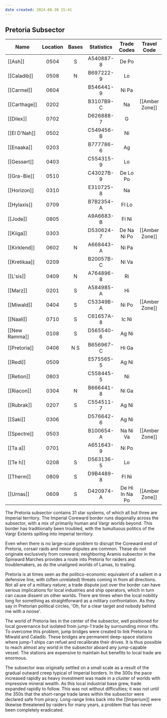 ```yaml
---
date created: 2024-08-30 15:41
---
```


## Pretoria Subsector

| Name          | Location | Bases | Statistics |   Trade Codes  |   Travel Code  |  Allegiance  | Gas Giants |
| ------------- | :------: | :---: | :--------: | :------------: | :------------: | :----------: | :--------: |
| [[Ash]]       |   0504   |   S   |  A540887-8 |      De Po     |                | [[Imperium]] |      G     |
| [[Caladib]]   |   0508   |   N   |  B697222-9 |       Lo       |                | [[Imperium]] |      G     |
| [[Carmel]]    |   0604   |       |  B546441-9 |      Ni Pa     |                | [[Imperium]] |      G     |
| [[Carthage]]  |   0202   |       |  B3107B9-C |       Na       | [[Amber Zone]] | [[Imperium]] |      G     |
| [[Dilex]]     |   0702   |       |  D626888-7 |        G       |                |              |            |
| [[El D'Nah]]  |   0502   |       |  C549456-B |       Ni       |                | [[Imperium]] |      G     |
| [[Enaaka]]    |   0203   |       |  B777786-6 |       Ag       |                | [[Imperium]] |      G     |
| [[Gessert]]   |   0403   |       |  C554315-9 |       Lo       |                | [[Imperium]] |            |
| [[Gra-Bie]]   |   0510   |       |  C43027B-9 |    De Lo Po    |                | [[Imperium]] |      G     |
| [[Horizon]]   |   0310   |       |  E310725-8 |       Na       |                | [[Imperium]] |      G     |
| [[Hylaxis]]   |   0709   |       |  B7B2354-A |      Fl Lo     |                | [[Imperium]] |      G     |
| [[Jode]]      |   0805   |       |  A9A6683-B |      Fl Ni     |                | [[Imperium]] |            |
| [[Kiiga]]     |   0303   |       |  D530624-7 |   De Na Ni Po  | [[Amber Zone]] | [[Imperium]] |      G     |
| [[Kirklend]]  |   0602   |   N   |  A668443-A |      Ni Pa     |                | [[Imperium]] |      G     |
| [[Kretikaa]]  |   0209   |       |  B20057B-C |      Ni Va     |                | [[Imperium]] |      G     |
| [[L'sis]]     |   0409   |   N   |  A764896-8 |       Ri       |                | [[Imperium]] |      G     |
| [[Marz]]      |   0201   |   S   |  A584985-A |       Hi       |                | [[Imperium]] |      G     |
| [[Miwald]]    |   0404   |   S   |  C53349B-A |      Ni Po     | [[Amber Zone]] | [[Imperium]] |      G     |
| [[Naali]]     |   0710   |   S   |  C61657A-8 |      Ic Ni     |                | [[Imperium]] |      G     |
| [[New Ramma]] |   0108   |   S   |  D565540-6 |      Ag Ni     |                | [[Imperium]] |      G     |
| [[Pretoria]]  |   0406   |  N S  |  B656967-C |      Hi Ga     |                | [[Imperium]] |            |
| [[Redi]]      |   0509   |       |  E575565-5 |      Ag Ni     |                | [[Imperium]] |      G     |
| [[Retion]]    |   0803   |       |  C558445-5 |       Ni       |                |              |      G     |
| [[Riacon]]    |   0304   |   N   |  B666441-8 |      Ni Ga     |                | [[Imperium]] |      G     |
| [[Rubrak]]    |   0207   |   S   |  C554511-7 |      Ag Ni     |                | [[Imperium]] |      G     |
| [[Saki]]      |   0306   |       |  D576642-6 |      Ag Ni     |                | [[Imperium]] |      G     |
| [[Spectre]]   |   0503   |       |  B100654-A |    Na Ni Va    | [[Amber Zone]] | [[Imperium]] |      G     |
| [[Ta a]]      |   0701   |       |  A651643-9 |      Ni Po     |                |              |            |
| [[Te h]]      |   0208   |   S   |  D563136-5 |       Lo       |                | [[Imperium]] |      G     |
| [[Therm]]     |   0809   |   S   |  D9B4489-8 |      Fl Ni     |                | [[Imperium]] |      G     |
| [[Urnas]]     |   0609   |   S   |  D420974-A | De Hi In Na Po | [[Amber Zone]] | [[Imperium]] |            |

The Pretoria subsector contains 31 star systems, of which all but three are Imperial territory. The Imperial Coreward border runs diagonally across the subsector, with a mix of primarily human and Vargr worlds beyond. This border has traditionally been troubled, with the tumultuous politics of the Vargr Extents spilling into Imperial territory.

Even when there is no large-scale problem to disrupt the Coreward end of Pretoria, corsair raids and minor disputes are common. These do not originate exclusively from coreward; neighboring Aramis subsector in the Spinward Marches provides a route into Pretoria for raiders and troublemakers, as do the unaligned worlds of Lamas, to trailing.

Pretoria is at times seen as the politico-economic equivalent of a salient in a defensive line, with (often unrelated) threats coming in from all directions. Not all are of a military nature; a trade dispute just over the border can have serious implications for local industries and ship operators, which in turn can cause dissent on other worlds. There are times when the local nobility long for something as straightforward as a military confrontation. As they say in Pretorian political circles, 'Oh, for a clear target and nobody behind me with a noose'.

The world of Pretoria lies in the center of the subsector, well positioned for local governance but isolated from jump-1 trade by surrounding minor rifts. To overcome this problem, jump bridges were created to link Pretoria to Miwald and Caladib. These bridges are permanent deep-space stations where jump-1 ships can refuel and recalibrate their drives. It is thus possible to reach almost any world in the subsector aboard any jump-capable vessel. The stations are expensive to maintain but benefits to local trade are enormous.

The subsector was originally settled on a small scale as a result of the gradual outward creep typical of Imperial borders. In the 300s the pace increased rapidly as heavy investment was made in a cluster of worlds with impressive mineral wealth. As this local industrial base grew, trade expanded rapidly to follow.  This was not without difficulties; it was not until the 350s that the short-range trade lanes within the subsector were declared safe from piracy. Long-range links back into the [[Imperium]] were likewise threatened by raiders for many years, a problem that has never been completely eradicated.

